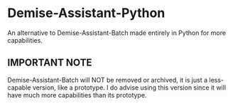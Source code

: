 # Demise-Assistant-Python
An alternative to Demise-Assistant-Batch made entirely in Python for more capabilities.

## IMPORTANT NOTE
Demise-Assistant-Batch will NOT be removed or archived, it is just a less-capable version, like a prototype. I do advise using this version since it will have much more capabilities than its prototype.
